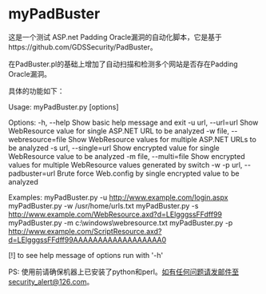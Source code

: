 # myPadBuster

这是一个测试 ASP.net Padding Oracle漏洞的自动化脚本，它是基于https://github.com/GDSSecurity/PadBuster。

在PadBuster.pl的基础上增加了自动扫描和检测多个网站是否存在Padding Oracle漏洞。

具体的功能如下：

Usage: myPadBuster.py [options]

Options:
    -h, --help                                     Show basic help message and exit
    -u url, --url=url                              Show WebResource value for single ASP.NET URL to be analyzed
    -w file, --webresource=file                    Show WebResource values for multiple ASP.NET URLs to be analyzed
    -s url, --single=url                           Show encrypted value for single WebResource value to be analyzed
    -m file, --multi=file                          Show encrypted values for multiple WebResource values generated by switch -w
    -p url, --padbuster=url                        Brute force Web.config by single encrypted value to be analyzed

Examples:
    myPadBuster.py -u http://www.example.com/login.aspx
    myPadBuster.py -w /usr/home/urls.txt
    myPadBuster.py -s http://www.example.com/WebResource.axd?d=LElgggssFFdff99
    myPadBuster.py -m c:\windows\webresource.txt
    myPadBuster.py -p http://www.example.com/ScriptResource.axd?d=LElgggssFFdff99AAAAAAAAAAAAAAAAAA0

[!] to see help message of options run with '-h'

PS: 使用前请确保机器上已安装了python和perl。如有任何问题请发邮件至security_alert@126.com。
